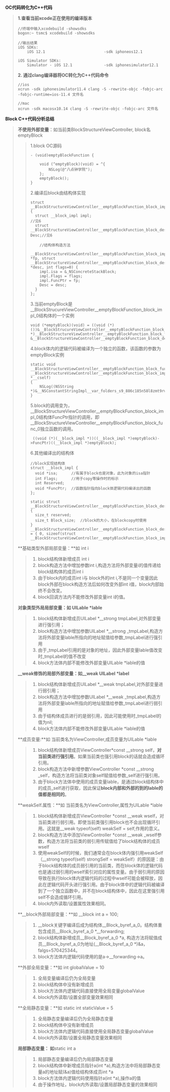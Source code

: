 **OC代码转化为C++代码**

> **1.查看当前xcode正在使用的编译版本**
>
> ```
> //终端中输入xcodebuild -showsdks
> bogon:~ tsmc$ xcodebuild -showsdks
>
> //输出结果
> iOS SDKs:
>     iOS 12.1                          -sdk iphoneos12.1
>
> iOS Simulator SDKs:
>     Simulator - iOS 12.1              -sdk iphonesimulator12.1
> ```
>
> **2. 通过clang编译器将OC转化为C++代码命令**
>
> ```
> //ios
> xcrun -sdk iphonesimulator11.4 clang -S -rewrite-objc -fobjc-arc -fobjc-runtime=ios-11.4 文件名
>
> //mac
> xcrun -sdk macosx10.14 clang -S -rewrite-objc -fobjc-arc 文件名
> ```

**Block C++代码分析总结**

> **不使用外部变量**：如当前类BlockStructureViewController,  block名emptyBlock
>
> > 1.block OC源码
> >
> > ```
> > - (void)emptyBlockFunction {
> >     
> >     void (^emptyBlock)(void) = ^{
> >         NSLog(@"八点钟学院");
> >     };
> >     emptyBlock();
> > }
> > ```
> >
> > 2.编译后block由结构体实现
> >
> > ```
> > struct __BlockStructureViewController__emptyBlockFunction_block_impl_0 {
> >   struct __block_impl impl;                                                    //见6
> >   struct __BlockStructureViewController__emptyBlockFunction_block_desc_0* Desc;//见6
> >
> >     //结构体构造方法
> >   __BlockStructureViewController__emptyBlockFunction_block_impl_0(void *fp, struct __BlockStructureViewController__emptyBlockFunction_block_desc_0 *desc, int flags=0) {
> >     impl.isa = &_NSConcreteStackBlock;
> >     impl.Flags = flags;
> >     impl.FuncPtr = fp;
> >     Desc = desc;
> >   }
> > };
> > ```
> >
> > 3.当前emptyBlock是\_\_BlockStrucureViewController\_\_emptyBlockFunction\_block\_impl\_0结构体的一个实例
> >
> > ```
> > void (*emptyBlock)(void) = ((void (*)())&__BlockStrucureViewController__emptyBlockFunction_block_impl_0((void *)__BlockStructureViewController__emptyBlockFunction_block_func_0, &__BlockStructureViewController__emptyBlockFunction_block_desc_0_DATA));
> > ```
> >
> > 4.block体内的逻辑代码被编译为一个独立的函数，该函数的参数为emptyBlock实例
> >
> > ```
> > static void __BlockStructureViewController__emptyBlockFunction_block_func_0(struct __BlockStructureViewController__emptyBlockFunction_block_impl_0 *__cself)
> > {
> >     NSLog((NSString *)&__NSConstantStringImpl__var_folders_s9_886c185n58l8zmt9rwkglcsc0000gn_T_BlockStructureViewController_9bab5e_mi_0);
> > }
> > ```
> >
> > 5.block的调用变为，\_\_BlockStructureViewController\_\_emptyBlockFunction\_block\_impl\_0结构体FuncPtr指针的调用，即\_\_BlockStructureViewController\_\_emptyBlockFunction\_block\_func\_0独立函数的调用。
> >
> > ```
> >  ((void (*)(__block_impl *))((__block_impl *)emptyBlock)->FuncPtr)((__block_impl *)emptyBlock);
> > ```
> >
> > 6.其他编译出的结构体
> >
> > ```
> > //block实现结构体
> > struct __block_impl {
> >   void *isa;      //有属于block也是对象，此为对象的isa指针
> >   int Flags;      //用于copy等操作时的标示
> >   int Reserved;  
> >   void *FuncPtr;  //函数指针指向block体逻辑代码编译出的函数
> > };
> >
> > static struct __BlockStructureViewController__emptyBlockFunction_block_desc_0 {
> >   size_t reserved;
> >   size_t Block_size;  //block的大小，在blockcopy时使用
> > } __BlockStructureViewController__emptyBlockFunction_block_desc_0_DATA = { 0, sizeof(struct __BlockStructureViewController__emptyBlockFunction_block_impl_0)};
> > ```
>
> **基础类型外部局部变量：**如 int i
>
> > 1. block结构体新增成员 int i
> > 2. block构造方法中增加参数int i,构造方法将外部变量i的值传递给block结构体的成员int i
> > 3. 由于block内的成员int i与 block外的int i,不是同一个变量因此block外部在block构造方法后如何改变外部int i值，block内部始终不会改变。
> > 4. block回调方法内不能修改外部变量int i的值。
>
> **对象类型外局局部变量：如 UILable \*lable**
>
> > 1. block结构体新增成员UILabel \*\_\_strong tmpLabel,对外部变量进行强引用；
> > 2. block构造方法中增加参数UILabel \*\_\_strong \_tmpLabel,构造方法将外部变量lable所指向的地址赋值给参数\_tmpLabel进行强引用
> > 3. 由于\_tmpLabel引用的是对象的地址，因此外部变量lable值改变时\_tmpLabel的值不改变
> > 4. block方法体内部不能修改外部变量UILable \*lable的值
>
> **\_\_weak修饰的局部外部变量：如\_\_weak UILabel \*label**
>
> > 1. block结构体新增成员UILabel \*\_\_weak tmpLabel,对外部变量进行弱引用；
> > 2. block构造方法中增加参数UILabel \*\_\_weak \_tmpLabel,构造方法将外部变量lable所指向的地址赋值给参数\_tmpLabel进行弱引用
> > 3. 由于结构体成员进行的是弱引用，因此可能使用时\_tmpLabel的值为nil;
> > 4. block方法体内部不能修改外部变量UILable \*lable的值
>
> **成员变量:**如 当前类名为ViewController,成员变量为UILable \*lable
>
> > 1. block结构体新增成员ViewController\*const \_\_strong self，**对当前类进行强引用**。如果当前类也强引用block的话就会造成循环引用。
> > 2. block构造方法中新增参数ViewController \*const \_\_strong \_self，构造方法将当前类对象self赋值给参数\_self进行强引用。
> > 3. 由于block方法体中使用的成员变量lable，是通过block结构体中的成员\_self进行获取，因此保证**block内部和外部的到的lable的值都是相同的**。
>
> **weakSelf.属性：**如 当前类名为ViewController,属性为UILable \*lable
>
> > 1. block结构体新增成员ViewController \*const \_\_weak wself，对当前类进行弱引用。即使当前类强引用block也不会出现循环引用。这就是\_\_weak typeof\(self\) weakSelf = self,作用的意义。
> > 2. block构造方法中添加ViewController \*const \_\_weak \_wself参数，构造方法将当前类的弱引用传赋值给了block结构体的成员wself
> > 3. 使用weakSelf的时候，我们通常会在block体内强引用weakSelf（\_\_strong typeof\(self\) strongSelf = weakSelf）的原因是：由于block结构体的成员弱引用的当前类，而在block体的逻辑代码也是通过弱引用的wself索引对应的属性变量。由于弱引用的原因导致在执行block体内逻辑代码的过程中wself可能会被释放，因此在逻辑代码开头进行强引用。由于block体中的逻辑代码被编译到了一个独立函数中，并不在block结构体中，因此在这里强引用self不会造成循环引用。
> > 4. block内外读取/设置属性效果相同。
>
> **\_\_block外部局部变量：**如 \_\_block int a = 100;
>
> > 1. \_\_block关键字编译后成为结构体\_\_Block\_byref\_a\_0。结构体重包含成员\_\_Block\_byref\_a\_0 \*\_\_forwarding;
> > 2. block结构体新增成员\_\_Block\_byref\_a\_0 \*a, 构造方法将赋值成员\_\_Block\_byref\_a\_0为地址\(\_\_Block\_byref\_a\_0 \*\)&a，falgs=570425344。
> > 3. block方法体内逻辑代码使用的是a-&gt;\_\_forwarding-&gt;a。
>
> **外部全局变量：**如 int globalValue = 10
>
> > 1. 全局变量编译后仍为全局变量
> > 2. block结构体中没有新增成员
> > 3. block方法体内逻辑代码直接使用全局变量globalValue
> > 4. block内外读取/设置全部变量效果相同
>
> **全局静态变量：**如 static int staticValue = 5
>
> > 1. 全局静态变量编译后仍为全局静态变量
> > 2. block结构体中没有新增成员
> > 3. block方法体内逻辑代码直接使用全局静态变量globalValue
> > 4. block内外读取/设置全局静态变量效果相同
>
> **局部静态变量： 如**static int a
>
> > 1. 局部静态变量编译后仍为局部静态变量
> > 2. block结构体中新增成员指针a\(int \*a\),构造方法中将局部静态变量a的地址赋\(&a\)值给结构体成员int \*a
> > 3. block方法体内逻辑代码使用指针a\(int \*a\),操作a的值
> > 4. 由于操作地址，block内外读取/设置局部静态变量的效果相同



